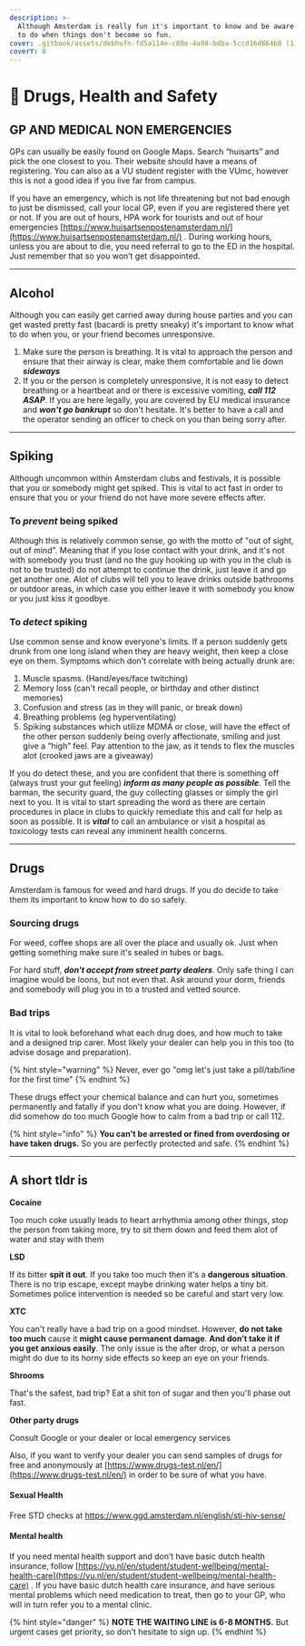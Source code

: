 ```yaml
---
description: >-
  Although Amsterdam is really fun it's important to know and be aware of what
  to do when things don't become so fun.
cover: .gitbook/assets/debhufn-fd5a114e-c08e-4a98-bdba-5ccd16d864b8 (1).jpg
coverY: 0
---
```


# 💟 Drugs, Health and Safety

## GP AND MEDICAL NON EMERGENCIES

GPs can usually be easily found on Google Maps. Search “huisarts” and pick the one closest to you. Their website should have a means of registering. You can also as a VU student register with the VUmc, however this is not a good idea if you live far from campus.

If you have an emergency, which is not life threatening but not bad enough to just be dismissed, call your local GP, even if you are registered there yet or not. If you are out of hours, HPA work for tourists and out of hour emergencies [https://www.huisartsenpostenamsterdam.nl/](https://www.huisartsenpostenamsterdam.nl/) . During working hours, unless you are about to die, you need referral to go to the ED in the hospital. Just remember that so you won’t get disappointed.

***

## Alcohol

Although you can easily get carried away during house parties and you can get wasted pretty fast (bacardi is pretty sneaky) it's important to know what to do when you, or your friend becomes unresponsive.

1. Make sure the person is breathing. It is vital to approach the person and ensure that their airway is clear, make them comfortable and lie down _**sideways**_
2. If you or the person is completely unresponsive, it is not easy to detect breathing or a heartbeat and or there is excessive vomiting, _**call 112 ASAP**_. If you are here legally, you are covered by EU medical insurance and _**won't go bankrupt**_ so don't hesitate. It's better to have a call and the operator sending an officer to check on you than being sorry after.

***

## Spiking

Although uncommon within Amsterdam clubs and festivals, it is possible that you or somebody might get spiked. This is vital to act fast in order to ensure that you or your friend do not have more severe effects after.

### To _prevent_ being spiked

Although this is relatively common sense, go with the motto of "out of sight, out of mind". Meaning that if you lose contact with your drink, and it's not with somebody you trust (and no the guy hooking up with you in the club is not to be trusted) do not attempt to continue the drink, just leave it and go get another one. Alot of clubs will tell you to leave drinks outside bathrooms or outdoor areas, in which case you either leave it with somebody you know or you just kiss it goodbye.

### **To **_**detect**_** spiking**

Use common sense and know everyone's limits. If a person suddenly gets drunk from one long island when they are heavy weight, then keep a close eye on them. Symptoms which don't correlate with being actually drunk are:

1. Muscle spasms. (Hand/eyes/face twitching)
2. Memory loss (can't recall people, or birthday and other distinct memories)
3. Confusion and stress (as in they will panic, or break down)
4. Breathing problems (eg hyperventilating)
5. Spiking substances which utilize MDMA or close, will have the effect of the other person suddenly being overly affectionate, smiling and just give a “high” feel. Pay attention to the jaw, as it tends to flex the muscles alot (crooked jaws are a giveaway)

If you do detect these, and you are confident that there is something off (always trust your gut feeling) _**inform as many people as possible**_. Tell the barman, the security guard, the guy collecting glasses or simply the girl next to you. It is vital to start spreading the word as there are certain procedures in place in clubs to quickly remediate this and call for help as soon as possible. It is _**vital**_ to call an ambulance or visit a hospital as toxicology tests can reveal any imminent health concerns.

***

## Drugs

Amsterdam is famous for weed and hard drugs. If you do decide to take them its important to know how to do so safely.

### Sourcing drugs

For weed, coffee shops are all over the place and usually ok. Just when getting something make sure it's sealed in tubes or bags.

For hard stuff, _**don't accept from street party dealers**_. Only safe thing I can imagine would be loons, but not even that. Ask around your dorm, friends and somebody will plug you in to a trusted and vetted source.

### Bad trips

It is vital to look beforehand what each drug does, and how much to take and a designed trip carer. Most likely your dealer can help you in this too (to advise dosage and preparation).

{% hint style="warning" %}
Never, ever go "omg let's just take a pill/tab/line for the first time"
{% endhint %}

These drugs effect your chemical balance and can hurt you, sometimes permanently and fatally if you don't know what you are doing. However, if did somehow do too much Google how to calm from a bad trip or call 112.&#x20;

{% hint style="info" %}
**You can't be arrested or fined from overdosing** **or have taken drugs.** So you are perfectly protected and safe.
{% endhint %}

***

## A short tldr is

**Cocaine**

Too much coke usually leads to heart arrhythmia among other things, stop the person from taking more, try to sit them down and feed them alot of water and stay with them

**LSD**

If its bitter **spit it out**. If you take too much then it's a **dangerous situation**. There is no trip escape, except maybe drinking water helps a tiny bit. Sometimes police intervention is needed so be careful and start very low.

**XTC**

You can't really have a bad trip on a good mindset. However, **do not take too much** cause it **might cause permanent damage**. **And don’t take it if you get anxious easily**. The only issue is the after drop, or what a person might do due to its horny side effects so keep an eye on your friends.

**Shrooms**

That's the safest, bad trip? Eat a shit ton of sugar and then you'll phase out fast.

**Other party drugs**

Consult Google or your dealer or local emergency services

Also, if you want to verify your dealer you can send samples of drugs for free and anonymously at [https://www.drugs-test.nl/en/](https://www.drugs-test.nl/en/) in order to be sure of what you have.

#### Sexual Health

Free STD checks at https://www.ggd.amsterdam.nl/english/sti-hiv-sense/

#### Mental health

If you need mental health support and don’t have basic dutch health insurance, follow [https://vu.nl/en/student/student-wellbeing/mental-health-care](https://vu.nl/en/student/student-wellbeing/mental-health-care) . If you have basic dutch health care insurance, and have serious mental problems which need medication to treat, then go to your GP, who will in turn refer you to a mental clinic.&#x20;

{% hint style="danger" %}
**NOTE THE WAITING LINE is 6-8 MONTHS.** But urgent cases get priority, so don’t hesitate to sign up.
{% endhint %}
